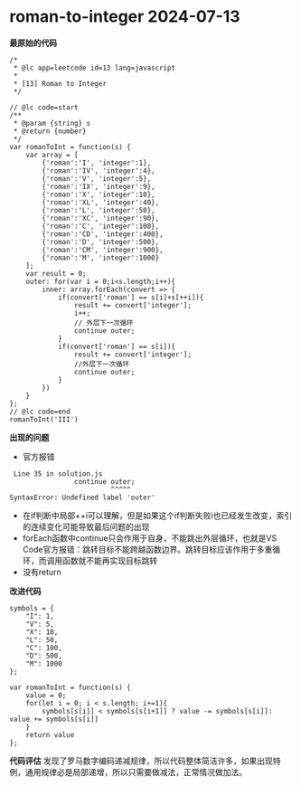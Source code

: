 # roman-to-integer 2024-07-13


**最原始的代码**

```
/*
 * @lc app=leetcode id=13 lang=javascript
 *
 * [13] Roman to Integer
 */

// @lc code=start
/**
 * @param {string} s
 * @return {number}
 */
var romanToInt = function(s) {
    var array = [
        {'roman':'I', 'integer':1},
        {'roman':'IV', 'integer':4},
        {'roman':'V', 'integer':5},
        {'roman':'IX', 'integer':9},
        {'roman':'X', 'integer':10},
        {'roman':'XL', 'integer':40},
        {'roman':'L', 'integer':50},
        {'roman':'XC', 'integer':90},
        {'roman':'C', 'integer':100},
        {'roman':'CD', 'integer':400},
        {'roman':'D', 'integer':500},
        {'roman':'CM', 'integer':900},
        {'roman':'M', 'integer':1000}
    ];
    var result = 0;
    outer: for(var i = 0;i<s.length;i++){
        inner: array.forEach(convert => {
            if(convert['roman'] == s[i]+s[++i]){
                result += convert['integer'];
                i++;
                // 外层下一次循环
                continue outer;
            }
            if(convert['roman'] == s[i]){
                result += convert['integer'];
                //外层下一次循环
                continue outer;
            }
        })
    }
};
// @lc code=end
romanToInt('III')
```

**出现的问题**

- 官方报错
```
 Line 35 in solution.js
                continue outer;
                         ^^^^^
SyntaxError: Undefined label 'outer'
```
- 在if判断中局部++i可以理解，但是如果这个if判断失败i也已经发生改变，索引的连续变化可能导致最后问题的出现
- forEach函数中continue只会作用于自身，不能跳出外层循环，也就是VS Code官方报错：跳转目标不能跨越函数边界。跳转目标应该作用于多重循环，而调用函数就不能再实现目标跳转
- 没有return

**改进代码**

```
symbols = {
    "I": 1,
    "V": 5,
    "X": 10,
    "L": 50,
    "C": 100,
    "D": 500,
    "M": 1000
};

var romanToInt = function(s) {
    value = 0;
    for(let i = 0; i < s.length; i+=1){
        symbols[s[i]] < symbols[s[i+1]] ? value -= symbols[s[i]]: value += symbols[s[i]]
    }
    return value
};
```

**代码评估**
发现了罗马数字编码递减规律，所以代码整体简洁许多，如果出现特例，通用规律必是局部递增，所以只需要做减法，正常情况做加法。